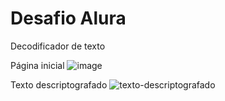 # Desafio Alura

Decodificador de texto

Página inicial
![image](https://github.com/user-attachments/assets/8616237e-6d55-468c-8eb2-2df29bdf94a7)

Texto descriptografado
![texto-descriptografado](https://github.com/user-attachments/assets/be5bb658-e5fc-4ebf-b81f-7e7eca15ea35)
